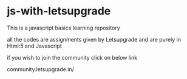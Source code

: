 
# js-with-letsupgrade

This is a javascript basics learning repository

all the codes are assignments given by Letsupgrade and are purely in Html:5 and Javascript

if you wish to join the community click on below link


community.letsupgrade.in/
